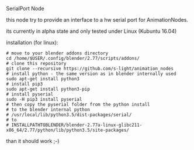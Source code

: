 SerialPort Node

this node try to provide an interface to a hw serial port for AnimationNodes.

its currently in alpha state and only tested under Linux (Kubuntu 16.04)

installation (for linux):
```
# move to your blender addons directory
cd /home/$USER/.config/blender/2.77/scripts/addons/
# clone this repository
git clone --recursive https://github.com/s-light/animation_nodes
# install python - the same version as in blender internally used
sudo apt-get install python3
# install pip3
sudo apt-get install python3-pip
# install pyserial
sudo -H pip3 install pyserial
# then copy the pyserial folder from the python install
# to the blender internal python
# /usr/local/lib/python3.5/dist-packages/serial/
# to
# INSTALLPATHTOBLENDER/blender-2.77a-linux-glibc211-x86_64/2.77/python/lib/python3.5/site-packages/
```

than it should work ;-)

